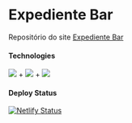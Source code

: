 # Expediente Bar
Repositório do site [Expediente Bar](https://expedientebar.netlify.app/)

#### Technologies
<img src="https://img.shields.io/badge/-Vue.js-black?style=flat-square&logo=vue"/> + <img src="https://img.shields.io/badge/-Typescript-black?style=flat-square&logo=typescript"/> + <img src="https://img.shields.io/badge/-Nuxt-black?style=flat-square&logo=nuxt"/>

#### Deploy Status
[![Netlify Status](https://api.netlify.com/api/v1/badges/7b44803b-73ca-4892-ad8d-b4dade905c37/deploy-status)](https://app.netlify.com/sites/expedientebar/deploys)